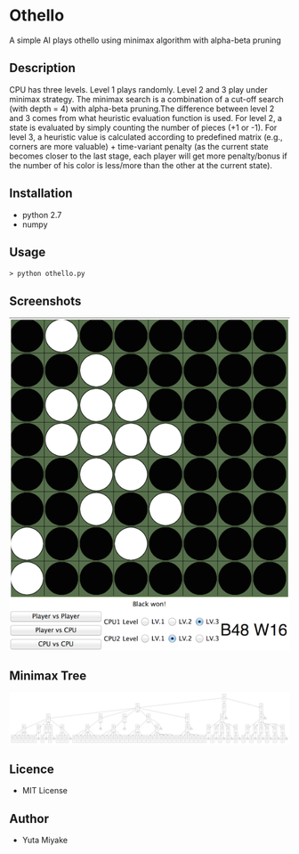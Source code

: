 # Othello
A simple AI plays othello using minimax algorithm with alpha-beta pruning

## Description
CPU has three levels. Level 1 plays randomly. Level 2 and 3 play under minimax strategy. The minimax search is a combination of a cut-off search (with depth = 4) with alpha-beta pruning.The difference between level 2 and 3 comes from what heuristic evaluation function is used. For level 2, a state is evaluated by simply counting the number of pieces (+1 or -1). For level 3, a heuristic value is calculated according to predefined matrix (e.g., corners are more valuable) + time-variant penalty (as the current state becomes closer to the last stage, each player will get more penalty/bonus if the number of his color is less/more than the other at the current state).

## Installation
* python 2.7
* numpy

## Usage
```
> python othello.py
```
## Screenshots
![Alt testcase](./images/screenshot1.png?raw=true "testcase")

## Minimax Tree
![Alt minimaxtree](./graph_out/minimax_tree.png?raw=true "minimaxtree")

## Licence
* MIT License

## Author
* Yuta Miyake
